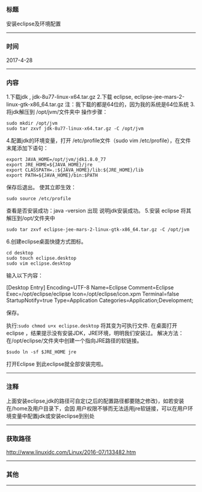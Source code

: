 ### 标题

安装eclipse及环境配置

---

### 时间

2017-4-28

---

### 内容

1.下载jdk , jdk-8u77-linux-x64.tar.gz
2.下载 eclipse, eclipse-jee-mars-2-linux-gtk-x86_64.tar.gz
注：我下载的都是64位的，因为我的系统是64位系统
3.将jdk解压到 /opt/jvm/文件夹中
操作步骤：

```shell
sudo mkdir /opt/jvm
sudo tar zxvf jdk-8u77-linux-x64.tar.gz -C /opt/jvm
```

4.配置jdk的环境变量，打开 /etc/profile文件（sudo vim /etc/profile），在文件末尾添加下语句：

```shell
export JAVA_HOME=/opt/jvm/jdk1.8.0_77
export JRE_HOME=${JAVA_HOME}/jre
export CLASSPATH=.:${JAVA_HOME}/lib:${JRE_HOME}/lib
export PATH=${JAVA_HOME}/bin:$PATH
```

保存后退出。
使其立即生效：

```shell
sudo source /etc/profile
```

查看是否安装成功：java -version  出现
说明jdk安装成功。
5.安装 eclipse  将其解压到/opt/文件夹中

```shell
sudo tar zxvf eclipse-jee-mars-2-linux-gtk-x86_64.tar.gz -C /opt/jvm
```

6.创建eclipse桌面快捷方式图标。

```shell
cd desktop
sudo touch eclipse.desktop
sudo vim eclipse.desktop
```

输入以下内容：

[Desktop Entry]
Encoding=UTF-8
Name=Eclipse
Comment=Eclipse
Exec=/opt/eclipse/eclipse
Icon=/opt/eclipse/icon.xpm
Terminal=false
StartupNotify=true
Type=Application
Categories=Application;Development;

保存。

执行:`sudo chmod u+x eclipse.desktop` 将其变为可执行文件.
在桌面打开 eclipse ，结果提示没有安装JDK，JRE环境，明明我们安装过。
解决方法：在/opt/eclipse/文件夹中创建一个指向JRE路径的软链接。

```shell
$sudo ln -sf $JRE_HOME jre
```

打开Eclipse
到此eclipse就全部安装完啦。

---

### 注释

上面安装eclipse,jdk的路径可自定(之后的配置路径都要随之修改)，如若安装在/home及用户目录下，会因
用户权限不够而无法适用jre软链接，可以在用户环境变量中配置jdk或安装eclipse到别处

---

### 获取路径

http://www.linuxidc.com/Linux/2016-07/133482.htm

---

### 其他



------

